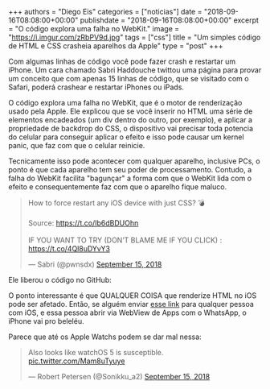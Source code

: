 +++
authors = "Diego Eis"
categories = ["noticias"]
date = "2018-09-16T08:08:00+00:00"
publishdate = "2018-09-16T08:08:00+00:00"
excerpt = "O código explora uma falha no WebKit."
image = "https://i.imgur.com/zRbPV9d.jpg"
tags = ["css"]
title = "Um simples código de HTML e CSS crasheia aparelhos da Apple"
type = "post"
+++

Com algumas linhas de código você pode fazer crash e restartar um iPhone.
Um cara chamado Sabri Haddouche twittou uma página para provar um conceito que com apenas 15 linhas de código, que se visitado com o Safari, poderá crashear e restartar iPhones ou iPads.

O código explora uma falha no WebKit, que é o motor de renderização usado pela Apple. Ele explicou que se você inserir no HTML uma série de elementos encadeados (um div dentro do outro, por exemplo), e aplicar a propriedade de backdrop do CSS, o dispositivo vai precisar toda potencia do celular para conseguir aplicar o efeito e isso pode causar um kernel panic, que faz com que o celular reinicie.

Tecnicamente isso pode acontecer com qualquer aparelho, inclusive PCs, o ponto é que cada aparelho tem seu poder de processamento. Contudo, a falha do WebKit facilita "bagunçar" a forma com que o WebKit lida com o efeito e consequentemente faz com que o aparelho fique maluco.

<blockquote class="twitter-tweet" data-lang="en"><p lang="en" dir="ltr">How to force restart any iOS device with just CSS? 💣<br><br>Source: <a href="https://t.co/Ib6dBDUOhn">https://t.co/Ib6dBDUOhn</a><br><br>IF YOU WANT TO TRY (DON’T BLAME ME IF YOU CLICK) : <a href="https://t.co/4Ql8uDYvY3">https://t.co/4Ql8uDYvY3</a></p>&mdash; Sabri (@pwnsdx) <a href="https://twitter.com/pwnsdx/status/1040944750973595649?ref_src=twsrc%5Etfw">September 15, 2018</a></blockquote>
<script async src="https://platform.twitter.com/widgets.js" charset="utf-8"></script>

Ele liberou o código no GitHub:

<script src="https://gist.github.com/pwnsdx/ce64de2760996a6c432f06d612e33aea.js"></script>

O ponto interessante é que QUALQUER COISA que renderize HTML no iOS pode ser afetado. Então, se alguém enviar [esse link](https://cdn.rawgit.com/pwnsdx/ce64de2760996a6c432f06d612e33aea/raw/23f2faa0aadb4babbfd228c8bb32a26a8c51c741/safari-ripper.html) para qualquer pessoa com iOS, e essa pessoa abrir via WebView de Apps com o WhatsApp, o iPhone vai pro beleléu.

Parece que até os Apple Watchs podem se dar mal nessa:

<blockquote class="twitter-tweet" data-conversation="none" data-lang="en"><p lang="en" dir="ltr">Also looks like watchOS 5 is susceptible. <a href="https://t.co/Mam8uTyuye">pic.twitter.com/Mam8uTyuye</a></p>&mdash; Robert Petersen (@Sonikku_a2) <a href="https://twitter.com/Sonikku_a2/status/1041111748290338816?ref_src=twsrc%5Etfw">September 15, 2018</a></blockquote>
<script async src="https://platform.twitter.com/widgets.js" charset="utf-8"></script>
